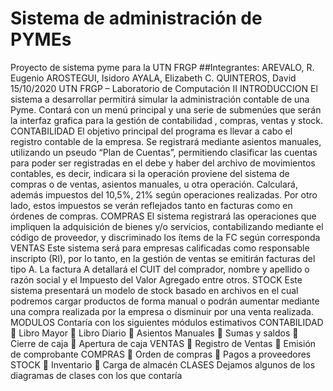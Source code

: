 # Sistema de administración de PYMEs
Proyecto de sistema pyme para la UTN FRGP
##Integrantes:
AREVALO, R. Eugenio
AROSTEGUI, Isidoro
AYALA, Elizabeth C.
QUINTEROS, David
15/10/2020
UTN FRGP – Laboratorio de Computación II
INTRODUCCION
El sistema a desarrollar permitirá simular la administración contable de una Pyme.
Contará con un menú principal y una serie de submenúes que serán la interfaz grafica
para la gestión de contabilidad , compras, ventas y stock.
CONTABILIDAD
El objetivo principal del programa es llevar a cabo el registro contable de la empresa.
Se registrará mediante asientos manuales, utilizando un pseudo “Plan de Cuentas”,
permitiendo clasificar las cuentas para poder ser registradas en el debe y haber del
archivo de movimientos contables, es decir, indicara si la operación proviene del
sistema de compras o de ventas, asientos manuales, u otra operación. Calculará,
además impuestos del 10,5%, 21% según operaciones realizadas. Por otro lado, estos
impuestos se verán reflejados tanto en facturas como en órdenes de compras.
COMPRAS
El sistema registrará las operaciones que impliquen la adquisición de bienes y/o
servicios, contabilizando mediante el código de proveedor, y discriminado los ítems de
la FC según corresponda
VENTAS
Este sistema será para empresas calificadas como responsable inscripto (RI), por lo
tanto, en la gestión de ventas se emitirán facturas del tipo A. La factura A detallará el
CUIT del comprador, nombre y apellido o razón social y el Impuesto del Valor Agregado
entre otros.
STOCK
Este sistema presentará un modelo de stock basado en archivos en el cual podremos
cargar productos de forma manual o podrán aumentar mediante una compra realizada
por la empresa o disminuir por una venta realizada.
MODULOS
Contaría con los siguientes módulos estimativos
CONTABILIDAD
 Libro Mayor
 Libro Diario
 Asientos Manuales
 Sumas y saldos
 Cierre de caja
 Apertura de caja
VENTAS
 Registro de Ventas
 Emisión de comprobante
COMPRAS
 Orden de compras
 Pagos a proveedores
STOCK
 Inventario
 Carga de almacén
CLASES
Dejamos algunos de los diagramas de clases con los que contaría
